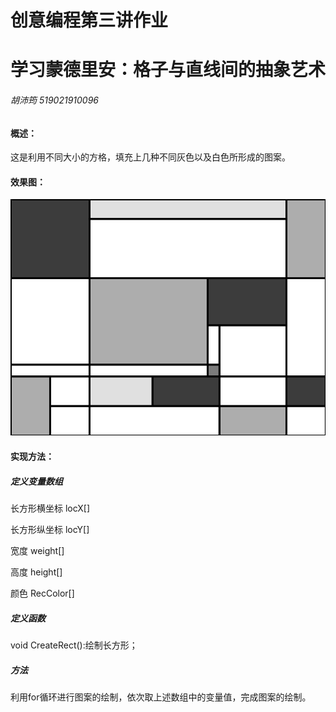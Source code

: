 # 创意编程第三讲作业

# 学习蒙德里安：格子与直线间的抽象艺术

###### 胡沛筠   519021910096

#### 概述：

这是利用不同大小的方格，填充上几种不同灰色以及白色所形成的图案。

#### 效果图：

![image](https://github.com/hpypy666/519021910096-HuPeiYun/blob/main/%E4%BD%9C%E4%B8%9A%E6%95%88%E6%9E%9C%E5%9B%BE/homework3.png?raw=true)




#### 实现方法：

##### 定义变量数组

长方形横坐标  locX[]

长方形纵坐标 locY[]

宽度 weight[]

高度 height[]

颜色 RecColor[]

##### 定义函数

void CreateRect():绘制长方形；

##### 方法

利用for循环进行图案的绘制，依次取上述数组中的变量值，完成图案的绘制。


